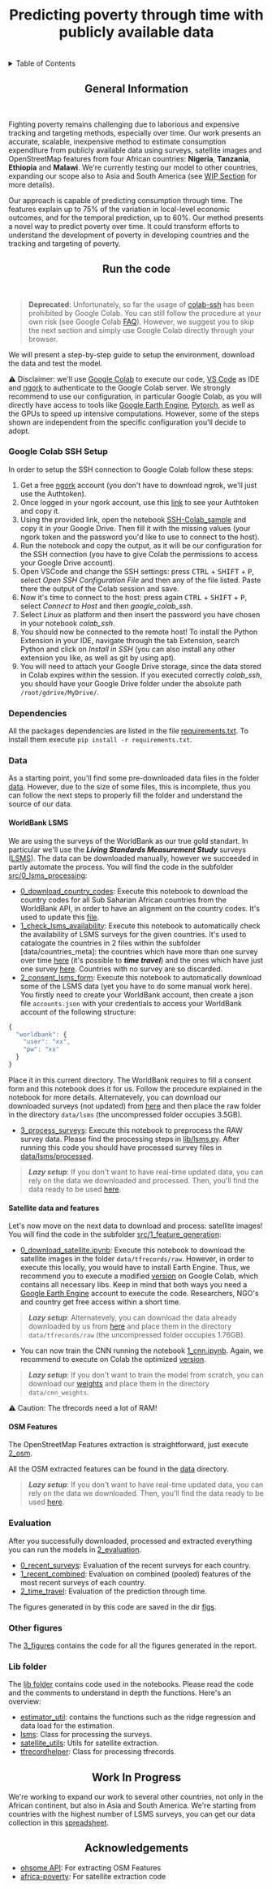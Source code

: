 <div align="center">
<h1 align="center">Predicting poverty through time with publicly available data</h1>
</div>
<br>
<details>
  <summary>Table of Contents</summary>
  <ol>
    <li><a href="#General-Information">General Information</a></li>
    <li><a href="#Run-the-code">Run the code</a></li>
      <ol>
        <li><a href="#google-Colab-Setup">Google Colab</a></li>
        <li><a href="#dependencies">Dependencies</a></li>
        <li><a href="#Data">Data</a></li>
          <ol>
          <li><a href="#WorldBank-LSMS">WorldBank LSMS</a></li>
          <li><a href="#Satellite-data-and-features">Satellite data and features</a></li>
          <li><a href="#OSM-Features">OSM Features</a></li>
          </ol>
        <li><a href="#Evaluation">Evaluation</a></li>
        <li><a href="#Other-figures">Other figures</a></li>
        <li><a href="#lib-folder">Lib folder</a></li>
      </ol>
    <li><a href="#Work-In-Progress">Work In Progress</a></li>
    <li><a href="#Acknowledgements">Acknowledgements</a></li>
  </ol>
</details>

<div align="center">
<h2 align="center">General Information</h2>
</div><br>

Fighting poverty remains challenging due to laborious and expensive tracking and targeting methods, especially over time. 
Our work presents an accurate, scalable, inexpensive method to estimate consumption expenditure from publicly available data using surveys, satellite images and OpenStreetMap features from four African countries: **Nigeria**, **Tanzania**, **Ethiopia** and **Malawi**. We're currently testing our model to other countries, expanding our scope also to Asia and South America (see [WIP Section](#Work-in-progress) for more details).

Our approach is capable of predicting consumption through time. The features explain up to 75% of the variation in local-level economic outcomes, and for the temporal prediction, up to 60%. Our method presents a novel way to predict poverty over time. It could transform efforts to understand the development of poverty in developing countries and the tracking and targeting of poverty.

<div align="center">
<h2 align="center">Run the code</h2>
</div><br>

> **Deprecated**: Unfortunately, so far the usage of [colab-ssh](https://github.com/WassimBenzarti/colab-ssh) has been prohibited by Google Colab. You can still follow the procedure at your own risk (see Google Colab [FAQ](https://research.google.com/colaboratory/faq.html#limitations-and-restrictions)). However, we suggest you to skip the next section and simply use Google Colab directly through your browser.

We will present a step-by-step guide to setup the environment, download the data and test the model.

⚠ Disclaimer: we'll use [Google Colab](https://colab.research.google.com/) to execute our code, [VS Code](https://code.visualstudio.com/) as IDE and [ngork](https://ngrok.com/) to authenticate to the Google Colab server. We strongly recommend to use our configuration, in particular Google Colab, as you will directly have access to tools like [Google Earth Engine](https://earthengine.google.com/), [Pytorch](https://pytorch.org/), as well as the GPUs to speed up intensive computations.
However, some of the steps shown are independent from the specific configuration you'll decide to adopt.

### Google Colab SSH Setup

In order to setup the SSH connection to Google Colab follow these steps:

1. Get a free [ngork](https://ngrok.com/) account (you don't have to download ngrok, we'll just use the Authtoken).
2. Once logged in your ngork account, use this [link](https://dashboard.ngrok.com/get-started/your-authtoken) to see your Authtoken and copy it.
3. Using the provided link, open the notebook [SSH-Colab_sample](https://colab.research.google.com/drive/1Hrol-tbYl81RV6XmLCUvBMingZg1bZZZ?usp=sharing) and copy it in your Google Drive. Then fill it with the missing values (your ngork token and the password you'd like to use to connect to the host).
4. Run the notebook and copy the output, as it will be our configuration for the SSH connection (you have to give Colab the permissions to access your Google Drive account).
5. Open VSCode and change the SSH settings: press <kbd>CTRL</kbd> + <kbd>SHIFT</kbd> + <kbd>P</kbd>, select *Open SSH Configuration File* and then any of the file listed. Paste there the output of the Colab session and save. 
6. Now it's time to connect to the host: press again <kbd>CTRL</kbd> + <kbd>SHIFT</kbd> + <kbd>P</kbd>, select *Connect to Host* and then *google_colab_ssh*.
7. Select *Linux* as platform and then insert the password you have chosen in your notebook *colab_ssh*.
8. You should now be connected to the remote host! To install the Python Extension in your IDE, navigate through the tab Extension, search Python and click on *Install in SSH* (you can also install any other extension you like, as well as git by using apt).
9. You will need to attach your Google Drive storage, since the data stored in Colab expires within the session. If you executed correctly *colab_ssh*, you should have your Google Drive folder under the absolute path `/root/gdrive/MyDrive/`.

### Dependencies

All the packages dependencies are listed in the file [requirements.txt](/requirements.txt).
To install them execute `pip install -r requirements.txt`.

### Data

As a starting point, you'll find some pre-downloaded data files in the folder [data](data/). However, due to the size of some files, this is incomplete, thus you can follow the next steps to properly fill the folder and understand the source of our data.

#### WorldBank LSMS

We are using the surveys of the WorldBank as our true gold standart. In particular we'll use the ***Living Standards Measurement Study*** surveys ([LSMS](https://microdata.worldbank.org/index.php/catalog/lsms)). The data can be downloaded manually, however we succeeded in partly automate the process. You will find the code in the subfolder [src/0_lsms_processing](src/0_lsms_processing/):

- [0_download_country_codes](src/0_lsms_processing/0_download_country_codes.ipynb): Execute this notebook to download the country codes for all Sub Saharian African countries from the WorldBank API, in order to have an alignment on the country codes. It's used to update this [file](data/countries_meta/countries_code.csv).
- [1_check_lsms_availability](src/0_lsms_processing/1_check_lsms_availability.ipynb): Execute this notebook to automatically check the availability of LSMS surveys for the given countries. It's used to catalogate the countries in 2 files within the subfolder [data/countries_meta]: the countries which have more than one survey over time [here](data/countries_meta/countries_lsms_time_valid.csv) (it's possible to ***time travel***) and the ones which have just one survey [here](data/countries_meta/countries_lsms_valid.csv). Countries with no survey are so discarded.
- [2_consent_lsms_form](src/0_lsms_processing/2_consent_lsms_form.ipynb): Execute this notebook to automatically download some of the LSMS data (yet you have to do some manual work here). You firstly need to create your WorldBank account, then create a json file `accounts.json` with your credentials to access your WorldBank account of the following structure:
```javascript
{
  "worldbank": {
    "user": "xx",
    "pw": "xx"
  }
}
```
Place it in this current directory. The WorldBank requires to fill a consent form and this notebook does it for us. Follow the procedure explained in the notebook for more details. Alternatevely, you can download our downloaded surveys (not updated) from [here](https://drive.google.com/file/d/1IlF66tdPrty5OmGdWGd7iN39KZCV-iKD/view?usp=sharing) and then place the raw folder in the directory `data/lsms` (the uncompressed folder occupies 3.5GB).
- [3_process_surveys](src/0_lsms_processing/3_process_surveys.ipynb): 
Execute this notebook to preprocess the RAW survey data. Please find the processing steps in [lib/lsms.py](src/lib/lsms.py). After running this code you should have processed survey files in [data/lsms/processed](data/lsms/processed).

> ***Lazy setup***: 
If you don't want to have real-time updated data, you can rely on the data we downloaded and processed. Then, you'll find the data ready to be used [here](data/lsms/processed/).

#### Satellite data and features

Let's now move on the next data to download and process: satellite images!
You will find the code in the subfolder [src/1_feature_generation](src/1_feature_generation/):

- [0_download_satellite.ipynb](src/1_feature_generation/0_download_satellite.ipynb):
Execute this notebook to download the satellite images in the folder `data/tfrecords/raw`. However, in order to execute this locally, you would have to install Earth Engine. Thus, we recommend you to execute a modified [version](https://drive.google.com/file/d/1J8KCAey1WRQmb5qQOCUbbFz1pNqskYDE/view?usp=sharing) on Google Colab, which contains all necessary libs. Keep in mind that both ways you need a [Google Earth Engine](https://earthengine.google.com/) account to execute the code. Researchers, NGO's and country get free access within a short time.

> ***Lazy setup***: 
Alternatevely, you can download the data already downloaded by us from [here](https://drive.google.com/file/d/1HJ3Q6BhmcZsRxb-JjhSkL6zH7hoMj1HB/view?usp=sharing) and place them in the directory `data/tfrecords/raw` (the uncompressed folder occupies 1.76GB).

- You can now train the CNN running the notebook [1_cnn.ipynb](src/1_feature_generation/1_cnn.ipynb). Again, we recommend to execute on Colab the optimized [version](https://drive.google.com/file/d/1P77BSmtxFCypFoo49DxjuOrBG3Hu36bp/view?usp=sharing).

> ***Lazy setup***: 
If you don't want to train the model from scratch, you can download our [weights](https://drive.google.com/file/d/1Vt6wC4d0qdbyzJlIILPCaf8zWoMbTzGB/view?usp=sharing) and place them in the directory `data/cnn_weights`.


⚠ Caution: The tfrecords need a lot of RAM! 

#### OSM Features 

The OpenStreetMap Features extraction is straightforward, just execute [2_osm](src/1_feature_generation/2_osm.ipynb). 

All the OSM extracted features can be found in the [data](data/osm_features) directory. 

> ***Lazy setup***: 
If you don't want to have real-time updated data, you can rely on the data we downloaded. Then, you'll find the data ready to be used [here](data/osm_features/).
### Evaluation 

After you successfully downloaded, processed and extracted everything you can run the models in [2_evaluation](src/2_evaluation).  
- [0_recent_surveys](src/2_evaluation/0_recent_surveys.ipynb): Evaluation of the recent surveys for each country.
- [1_recent_combined](src/2_evaluation/1_recent_combined.ipynb): Evaluation on combined (pooled) features of the most recent surveys of each country.
- [2_time_travel](src/2_evaluation/2_time_travel.ipynb): Evaluation of the prediction through time. 

The figures generated in by this code are saved in the dir [figs](figs/).

### Other figures

The [3_figures](src/3_figures/) contains the code for all the figures generated in the report.

### Lib folder

The [lib folder](src/lib/) contains code used in the notebooks. Please read the code and the comments to understand in depth the functions. Here's an overview:

- [estimator_util](src/lib/estimator_util.py): contains the functions such as the ridge regression and data load for the estimation.
- [lsms](src/lib/lsms.py): Class for processing the surveys.
- [satellite_utils](src/lib/satellite_utils.py): Utils for satellite extraction.
- [tfrecordhelper](src/lib/tfrecordhelper.py): Class for processing tfrecords.

<div align="center">
<h2 align="center">Work In Progress</h2>
</div>

We're working to expand our work to several other countries, not only in the African continent, but also in Asia and South America. We're starting from countries with the highest number of LSMS surveys, you can get our data collection in this [spreadsheet](https://docs.google.com/spreadsheets/d/1zW4eHoUjAnlO5AthVc_PCBbKON2aWPVFCLMjHclapJ8/edit?usp=sharing).

<div align="center">
<h2 align="center">Acknowledgements</h2>
</div>

- [ohsome API](https://github.com/GIScience/ohsome-py): For extracting OSM Features
- [africa-poverty](https://github.com/sustainlab-group/africa_poverty): For satellite extraction code
